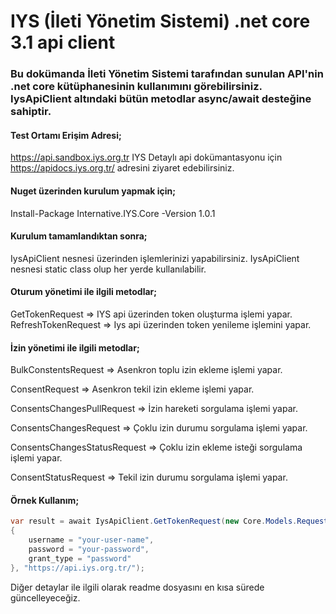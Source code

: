 # IYS (İleti Yönetim Sistemi) .net core 3.1 api client 
### Bu dokümanda İleti Yönetim Sistemi tarafından sunulan API'nin .net core kütüphanesinin kullanımını görebilirsiniz. IysApiClient altındaki bütün metodlar async/await desteğine sahiptir. 
#### Test Ortamı Erişim Adresi;
https://api.sandbox.iys.org.tr
IYS Detaylı api dokümantasyonu için https://apidocs.iys.org.tr/ adresini ziyaret edebilirsiniz. 
#### Nuget üzerinden kurulum yapmak için;
Install-Package Internative.IYS.Core -Version 1.0.1 
#### Kurulum tamamlandıktan sonra;
IysApiClient nesnesi üzerinden işlemlerinizi yapabilirsiniz. IysApiClient nesnesi static class olup her yerde kullanılabilir. 
#### Oturum yönetimi ile ilgili metodlar;
GetTokenRequest =>  IYS api üzerinden token oluşturma işlemi yapar. 
RefreshTokenRequest => Iys api üzerinden token yenileme işlemini yapar. 
#### İzin yönetimi ile ilgili metodlar;
BulkConstentsRequest => Asenkron toplu izin ekleme işlemi yapar. 

ConsentRequest => Asenkron tekil izin ekleme işlemi yapar. 

ConsentsChangesPullRequest => İzin hareketi sorgulama işlemi yapar. 

ConsentsChangesRequest => Çoklu izin durumu sorgulama işlemi yapar. 

ConsentsChangesStatusRequest => Çoklu izin ekleme isteği sorgulama işlemi yapar. 

ConsentStatusRequest => Tekil izin durumu sorgulama işlemi yapar. 

#### Örnek Kullanım;

```csharp
var result = await IysApiClient.GetTokenRequest(new Core.Models.Request.IysTokenRequest
{
    username = "your-user-name",
    password = "your-password",
    grant_type = "password"
}, "https://api.iys.org.tr/");
```


Diğer detaylar ile ilgili olarak readme dosyasını en kısa sürede güncelleyeceğiz.
